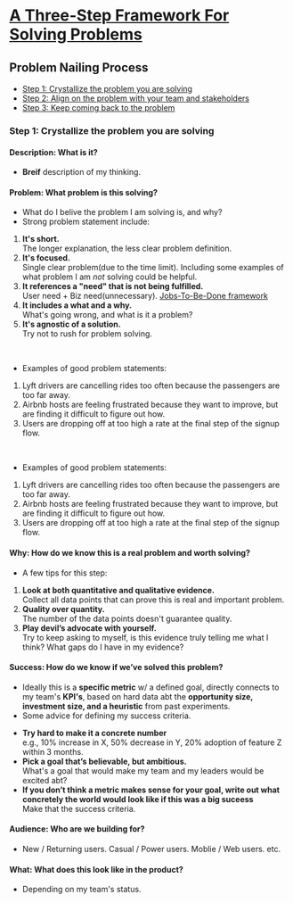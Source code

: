 # [A Three-Step Framework For Solving Problems](https://uxdesign.cc/how-to-solve-problems-6bf14222e424)
## Problem Nailing Process
* [Step 1: Crystallize the problem you are solving](#step-1:-crystallize-the-problem-you-are-solving)
* [Step 2: Align on the problem with your team and stakeholders](#step-2:-align-on-the-problem-with-your-team-and-stakeholders)
* [Step 3: Keep coming back to the problem](#step-3:-keep-coming-back-to-the-problem)

### Step 1: Crystallize the problem you are solving
#### Description: What is it?
+ **Breif** description of my thinking.
#### Problem: What problem is this solving?
- What do I belive the problem I am solving is, and why?<br>
- Strong problem statement include:<br>
1. **It's short.**<br>The longer explanation, the less clear problem definition.
2. **It's focused.**<br>Single clear problem(due to the time limit). Including some examples of what problem I am *not* solving could be helpful.
 3. **It references a "need" that is not being fulfilled.**<br>User need + Biz need(unnecessary). [Jobs-To-Be-Done framework](https://jtbd.info/2-what-is-jobs-to-be-done-jtbd-796b82081cca)
 4. **It includes a what and a why.**<br>What's going wrong, and what is it a problem?
 5. **It's agnostic of a solution.**<br>Try not to rush for problem solving.
 <br>

- Examples of good problem statements:<br>
1. Lyft drivers are cancelling rides too often because the passengers are too far away.<br>
2. Airbnb hosts are feeling frustrated because they want to improve, but are finding it difficult to figure out how.<br>
3. Users are dropping off at too high a rate at the final step of the signup flow.<br>
<br>

- Examples of good problem statements:<br>
1. Lyft drivers are cancelling rides too often because the passengers are too far away.<br>
2. Airbnb hosts are feeling frustrated because they want to improve, but are finding it difficult to figure out how.<br>
3. Users are dropping off at too high a rate at the final step of the signup flow.

#### Why: How do we know this is a real problem and worth solving?
- A few tips for this step:
1. **Look at both quantitative and qualitative evidence.**<br>Collect all data points that can prove this is real and important problem.
2. **Quality over quantity.**<br>The number of the data points doesn't guarantee quality.
3. **Play devil’s advocate with yourself.**<br>Try to keep asking to myself, is this evidence truly telling me what I think? What gaps do I have in my evidence?

#### Success: How do we know if we’ve solved this problem?
- Ideally this is a **specific metric** w/ a defined goal, directly connects to my team's **KPI's**, based on hard data abt the **opportunity size, investment size, and a heuristic** from past experiments.
- Some advice for defining my success criteria.
+ **Try hard to make it a concrete number**<br>e.g., 10% increase in X, 50% decrease in Y, 20% adoption of feature Z within 3 months.
+ **Pick a goal that’s believable, but ambitious.**<br>What's a goal that would make my team  and my leaders would be excited abt?
+ **If you don’t think a metric makes sense for your goal, write out what concretely the world would look like if this was a big suceess**<br>Make that the success criteria.

#### Audience: Who are we building for?
- New / Returning users. Casual / Power users. Moblie / Web users. etc.

#### What: What does this look like in the product?
- Depending on my team's status.